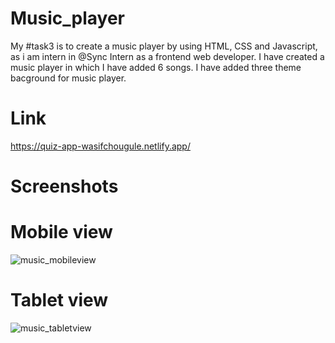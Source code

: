 # Music_player

My #task3 is to create a music player by using HTML, CSS and Javascript, as i am intern in @Sync Intern as a frontend web developer.
I have created a music player in which I have added 6 songs. I have added three theme bacground for music player. 

# Link
https://quiz-app-wasifchougule.netlify.app/

# Screenshots
# Mobile view
![music_mobileview](https://github.com/Wsf03/Music_player/assets/136227424/f7098569-24a6-4162-92e0-1440c27100b4)

# Tablet view
![music_tabletview](https://github.com/Wsf03/Music_player/assets/136227424/3b166826-3806-4251-9b09-18af4fe3a162)

